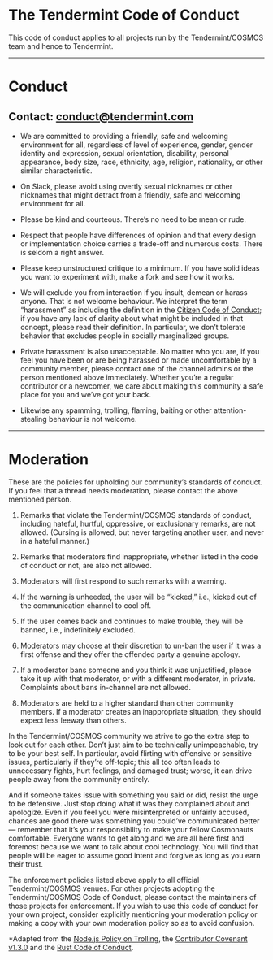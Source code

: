 # The Tendermint Code of Conduct

This code of conduct applies to all projects run by the Tendermint/COSMOS team
and hence to Tendermint.

----

# Conduct

## Contact: conduct@tendermint.com

* We are committed to providing a friendly, safe and welcoming environment for
  all, regardless of level of experience, gender, gender identity and
  expression, sexual orientation, disability, personal appearance, body size,
  race, ethnicity, age, religion, nationality, or other similar characteristic.

* On Slack, please avoid using overtly sexual nicknames or other nicknames that
  might detract from a friendly, safe and welcoming environment for all.

* Please be kind and courteous. There’s no need to be mean or rude.

* Respect that people have differences of opinion and that every design or
  implementation choice carries a trade-off and numerous costs. There is seldom
  a right answer.

* Please keep unstructured critique to a minimum. If you have solid ideas you
  want to experiment with, make a fork and see how it works.

* We will exclude you from interaction if you insult, demean or harass anyone.
  That is not welcome behaviour. We interpret the term “harassment” as including
  the definition in the [Citizen Code of Conduct][ccoc]; if you have any lack of
  clarity about what might be included in that concept, please read their
  definition. In particular, we don’t tolerate behavior that excludes people in
  socially marginalized groups.

* Private harassment is also unacceptable. No matter who you are, if you feel
  you have been or are being harassed or made uncomfortable by a community
  member, please contact one of the channel admins or the person mentioned above
  immediately. Whether you’re a regular contributor or a newcomer, we care about
  making this community a safe place for you and we’ve got your back.

* Likewise any spamming, trolling, flaming, baiting or other attention-stealing
  behaviour is not welcome.

----

# Moderation

These are the policies for upholding our community’s standards of conduct. If
you feel that a thread needs moderation, please contact the above mentioned
person.

1. Remarks that violate the Tendermint/COSMOS standards of conduct, including
   hateful, hurtful, oppressive, or exclusionary remarks, are not allowed.
   (Cursing is allowed, but never targeting another user, and never in a hateful
   manner.)

2. Remarks that moderators find inappropriate, whether listed in the code of
   conduct or not, are also not allowed.

3. Moderators will first respond to such remarks with a warning.

4. If the warning is unheeded, the user will be “kicked,” i.e., kicked out of
   the communication channel to cool off.

5. If the user comes back and continues to make trouble, they will be banned,
   i.e., indefinitely excluded.

6. Moderators may choose at their discretion to un-ban the user if it was a
   first offense and they offer the offended party a genuine apology.

7. If a moderator bans someone and you think it was unjustified, please take it
   up with that moderator, or with a different moderator, in private. Complaints
   about bans in-channel are not allowed.

8. Moderators are held to a higher standard than other community members. If a
   moderator creates an inappropriate situation, they should expect less leeway
   than others.

In the Tendermint/COSMOS community we strive to go the extra step to look out
for each other. Don’t just aim to be technically unimpeachable, try to be your
best self. In particular, avoid flirting with offensive or sensitive issues,
particularly if they’re off-topic; this all too often leads to unnecessary
fights, hurt feelings, and damaged trust; worse, it can drive people away
from the community entirely.

And if someone takes issue with something you said or did, resist the urge to be
defensive. Just stop doing what it was they complained about and apologize. Even
if you feel you were misinterpreted or unfairly accused, chances are good there
was something you could’ve communicated better — remember that it’s your
responsibility to make your fellow Cosmonauts comfortable. Everyone wants to
get along and we are all here first and foremost because we want to talk
about cool technology. You will find that people will be eager to assume
good intent and forgive as long as you earn their trust.

The enforcement policies listed above apply to all official Tendermint/COSMOS
venues. For other projects adopting the Tendermint/COSMOS Code of Conduct,
please contact the maintainers of those projects for enforcement. If you wish to
use this code of conduct for your own project, consider explicitly mentioning
your moderation policy or making a copy with your own moderation policy so as to
avoid confusion.

\*Adapted from the [Node.js Policy on Trolling][node-trolling-policy], the
[Contributor Covenant v1.3.0][ccov] and the [Rust Code of Conduct][rust-coc].

[ccoc]: https://github.com/stumpsyn/policies/blob/master/citizen_code_of_conduct.md
[node-trolling-policy]: http://blog.izs.me/post/30036893703/policy-on-trolling
[ccov]: http://contributor-covenant.org/version/1/3/0/
[rust-coc]: https://www.rust-lang.org/en-US/conduct.html
